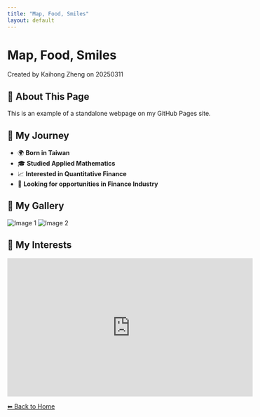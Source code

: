 ```yaml
---
title: "Map, Food, Smiles"
layout: default
---
```


# Map, Food, Smiles
Created by Kaihong Zheng on 20250311

## 📍 About This Page
This is an example of a standalone webpage on my GitHub Pages site.

## 📌 My Journey
- 🌍 **Born in Taiwan**
- 🎓 **Studied Applied Mathematics**
- 📈 **Interested in Quantitative Finance**
- 💼 **Looking for opportunities in Finance Industry**

## 📸 My Gallery
![Image 1](https://via.placeholder.com/400)
![Image 2](https://via.placeholder.com/400)

## 🎥 My Interests
<iframe width="560" height="315" src="https://www.youtube.com/embed/dQw4w9WgXcQ" frameborder="0" allowfullscreen></iframe>

[⬅ Back to Home](./)
